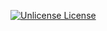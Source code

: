 
<a id="readme_top"></a>

[![Unlicense License][license-shield]][license-url]

<br />

[license-shield]: https://img.shields.io/github/license/Mathocist-Studios/Website.svg?style=for-the-badge
[license-url]: https://github.com/Mathocist-Studios/Website/blob/master/LICENSE
